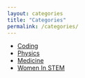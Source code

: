 ```yaml
---
layout: categories
title: "Categories"
permalink: /categories/
---
```



- [Coding](/categories/coding/)
- [Physics](/categories/physics/)
- [Medicine](/categories/medicine/)
- [Women In STEM](/categories/women-in-stem/)
